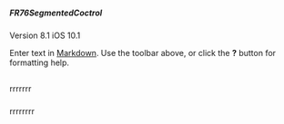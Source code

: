 ##### FR76SegmentedCoctrol

###

Version 8.1
iOS 10.1

Enter text in [Markdown](http://daringfireball.net/projects/markdown/). Use the toolbar above, or click the **?** button for formatting help.
##
rrrrrrr
###

rrrrrrrr